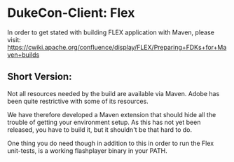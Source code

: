 # DukeCon-Client: Flex

In order to get stated with building FLEX application with Maven, please visit:
https://cwiki.apache.org/confluence/display/FLEX/Preparing+FDKs+for+Maven+builds

## Short Version:
Not all resources needed by the build are available via Maven. Adobe
has been quite restrictive with some of its resources.

We have therefore developed a Maven extension that should hide all the
trouble of getting your environment setup. As this has not yet been
released, you have to build it, but it shouldn't be that hard to do.

One thing you do need though in addition to this in order to run the
Flex unit-tests, is a working flashplayer binary in your PATH.

